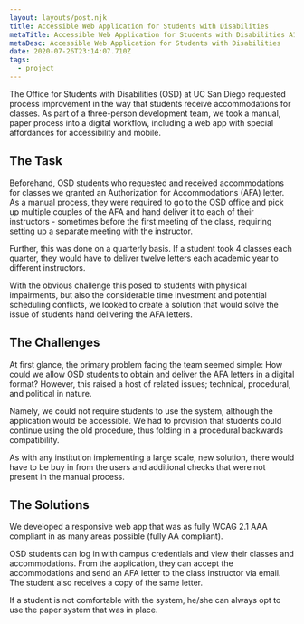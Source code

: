 ```yaml
---
layout: layouts/post.njk
title: Accessible Web Application for Students with Disabilities
metaTitle: Accessible Web Application for Students with Disabilities A11y
metaDesc: Accessible Web Application for Students with Disabilities
date: 2020-07-26T23:14:07.710Z
tags:
  - project
---
```

The Office for Students with Disabilities (OSD) at UC San Diego requested process improvement in the way that students receive accommodations for classes. As part of a three-person development team, we took a manual, paper process into a digital workflow, including a web app with special affordances for accessibility and mobile.

## The Task

Beforehand, OSD students who requested and received accommodations for classes we granted an Authorization for Accommodations (AFA) letter. As a manual process, they were required to go to the OSD office and pick up multiple couples of the AFA and hand deliver it to each of their instructors - sometimes before the first meeting of the class, requiring setting up a separate meeting with the instructor.

Further, this was done on a quarterly basis. If a student took 4 classes each quarter, they would have to deliver twelve letters each academic year to different instructors.

With the obvious challenge this posed to students with physical impairments, but also the considerable time investment and potential scheduling conflicts, we looked to create a solution that would solve the issue of students hand delivering the AFA letters.

## The Challenges

At first glance, the primary problem facing the team seemed simple: How could we allow OSD students to obtain and deliver the AFA letters in a digital format? However, this raised a host of related issues; technical, procedural, and political in nature.

Namely, we could not require students to use the system, although the application would be accessible. We had to provision that students could continue using the old procedure, thus folding in a procedural backwards compatibility.

As with any institution implementing a large scale, new solution, there would have to be buy in from the users and additional checks that were not present in the manual process.

## The Solutions

We developed a responsive web app that was as fully WCAG 2.1 AAA compliant in as many areas possible (fully AA compliant). 

OSD students can log in with campus credentials and view their classes and accommodations. From the application, they can accept the accommodations and send an AFA letter to the class instructor via email. The student also receives a copy of the same letter.

If a student is not comfortable with the system, he/she can always opt to use the paper system that was in place.
